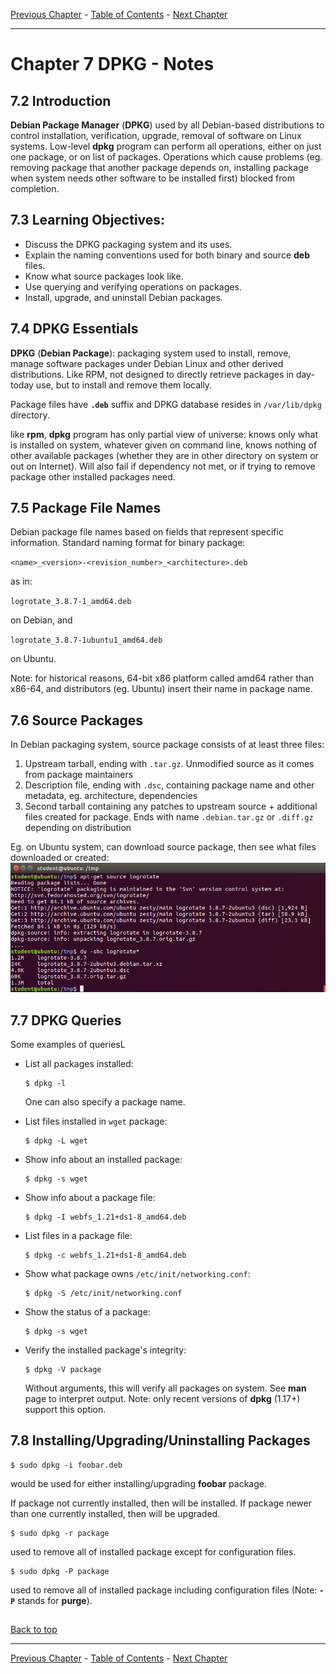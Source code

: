 [Previous Chapter](../Ch06-rpm/notes_Ch06.md) - [Table of Contents](../README.md#table-of-contents) - [Next Chapter](../Ch08-yum/notes_Ch08.md)

---

# Chapter 7 DPKG - Notes

## 7.2 Introduction
**Debian Package Manager** (**DPKG**) used by all Debian-based distributions to control installation, verification, upgrade, removal of software on Linux systems. Low-level **dpkg** program can perform all operations, either on just one package, or on list of packages. Operations which cause problems (eg. removing package that another package depends on, installing package when system needs other software to be installed first) blocked from completion.

## 7.3 Learning Objectives:
- Discuss the DPKG packaging system and its uses.
- Explain the naming conventions used for both binary and source **deb** files.
- Know what source packages look like.
- Use querying and verifying operations on packages.
- Install, upgrade, and uninstall Debian packages.


## 7.4 DPKG Essentials
**DPKG** (**Debian Package**): packaging system used to install, remove, manage software packages under Debian Linux and other derived distributions. Like RPM, not designed to directly retrieve packages in day-today use, but to install and remove them locally.

Package files have **`.deb`** suffix and DPKG database resides in `/var/lib/dpkg` directory.

like **rpm**, **dpkg** program has only partial view of universe: knows only what is installed on system, whatever given on command line, knows nothing of other available packages (whether they are in other directory on system or out on Internet). Will also fail if dependency not met, or if trying to remove package other installed packages need.


## 7.5 Package File Names
Debian package file names based on fields that represent specific information. Standard naming format for binary package:

`<name>_<version>-<revision_number>_<architecture>.deb`

as in:

`logrotate_3.8.7-1_amd64.deb`

on Debian, and

`logrotate_3.8.7-1ubuntu1_amd64.deb`

on Ubuntu.

Note: for historical reasons, 64-bit x86 platform called amd64 rather than x86-64, and distributors (eg. Ubuntu) insert their name in package name.


## 7.6 Source Packages
In Debian packaging system, source package consists of at least three files:
1. Upstream tarball, ending with `.tar.gz`. Unmodified source as it comes from package maintainers
2. Description file, ending with `.dsc`, containing package name and other metadata, eg. architecture, dependencies
3. Second tarball containing any patches to upstream source + additional files created for package. Ends with name `.debian.tar.gz` or `.diff.gz` depending on distribution

Eg. on Ubuntu system, can download source package, then see what files downloaded or created:
![aptsource](../images/aptsource.png)


## 7.7 DPKG Queries
Some examples of queriesL
- List all packages installed:
  ```shell
  $ dpkg -l
  ```
  One can also specify a package name.

- List files installed in `wget` package:
  ```shell
  $ dpkg -L wget
  ```
- Show info about an installed package:
  ```shell
  $ dpkg -s wget
  ```
- Show info about a package file:
  ```shell
  $ dpkg -I webfs_1.21+ds1-8_amd64.deb
  ```
- List files in a package file:
  ```shell
  $ dpkg -c webfs_1.21+ds1-8_amd64.deb
  ```
- Show what package owns `/etc/init/networking.conf`:
  ```shell
  $ dpkg -S /etc/init/networking.conf
  ```
- Show the status of a package:
  ```shell
  $ dpkg -s wget
  ```
- Verify the installed package's integrity:
  ```shell
  $ dpkg -V package
  ```
  Without arguments, this will verify all packages on system. See **man** page to interpret output. Note: only recent versions of **dpkg** (1.17+) support this option.


## 7.8 Installing/Upgrading/Uninstalling Packages
```shell
$ sudo dpkg -i foobar.deb
```
would be used for either installing/upgrading **foobar** package.

If package not currently installed, then will be installed. If package newer than one currently installed, then will be upgraded.

```shell
$ sudo dpkg -r package
```
used to remove all of installed package except for configuration files.

```shell
$ sudo dpkg -P package
```
used to remove all of installed package including configuration files (Note: **`-P`** stands for **purge**).


##

[Back to top](#)

---

[Previous Chapter](../Ch06-rpm/notes_Ch06.md) - [Table of Contents](../README.md#table-of-contents) - [Next Chapter](../Ch08-yum/notes_Ch08.md)
